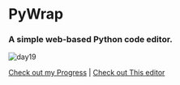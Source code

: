 # PyWrap

### A simple web-based Python code editor.

![day19](https://github.com/Akash-nath29/100daysOfCode/assets/100131577/8073d722-8f59-4a58-b2eb-310138fead76)

[Check out my Progress](https://100daysofcode2023.netlify.app) | [Check out This editor](https://github.com/Akash-nath29/pyWrap)
